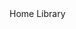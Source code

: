 ﻿<!--The space in the divier is used only to make the syntax hightlighting work correctly you can just use ""-->
<BSBreadcrumb Divider=" ">
    <BSBreadcrumbItem Url="javascript:void(0);">Home</BSBreadcrumbItem>
    <BSBreadcrumbItem IsActive="true">Library</BSBreadcrumbItem>
</BSBreadcrumb>